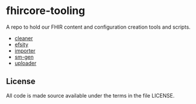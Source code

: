# fhircore-tooling

A repo to hold our FHIR content and configuration creation tools and scripts.

- [cleaner](https://github.com/onaio/fhircore-tooling/tree/main/cleaner)
- [efsity](https://github.com/onaio/fhircore-tooling/tree/main/efsity)
- [importer](https://github.com/onaio/fhircore-tooling/tree/main/importer)
- [sm-gen](https://github.com/onaio/fhircore-tooling/tree/main/sm-gen)
- [uploader](https://github.com/onaio/fhircore-tooling/tree/main/uploader)

## License

All code is made source available under the terms in the file LICENSE.
